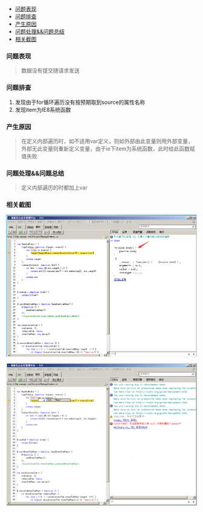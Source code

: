 - [问题表现](#%E9%97%AE%E9%A2%98%E8%A1%A8%E7%8E%B0)
- [问题排查](#%E9%97%AE%E9%A2%98%E6%8E%92%E6%9F%A5)
- [产生原因](#%E4%BA%A7%E7%94%9F%E5%8E%9F%E5%9B%A0)
- [问题处理&&问题总结](#%E9%97%AE%E9%A2%98%E5%A4%84%E7%90%86%E9%97%AE%E9%A2%98%E6%80%BB%E7%BB%93)
- [相关截图](#%E7%9B%B8%E5%85%B3%E6%88%AA%E5%9B%BE)

### 问题表现
> 数据没有提交随请求发送

### 问题排查
1. 发现由于for循环遍历没有按预期取到source的属性名称
2. 发现item为IE8系统函数

### 产生原因
> 在定义内部遍历时，如不适用var定义，则如外部由此变量则用外部变量，外部无此变量则重新定义变量，由于ie下item为系统函数，此时给此函数赋值失败

### 问题处理&&问题总结
> 定义内部遍历的时都加上var

### 相关截图
![Markdown](images/01.png?raw=true)

![Markdown](images/02.png?raw=true)
